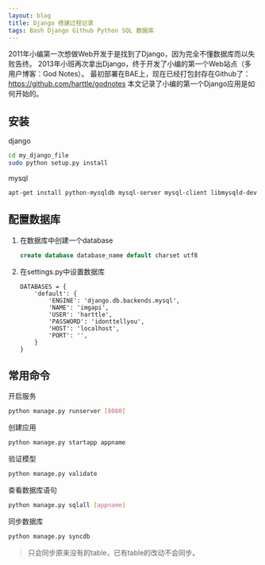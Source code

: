 ```yaml
---
layout: blog
title: Django 搭建过程记录
tags: Bash Django Github Python SQL 数据库
---
```


2011年小编第一次想做Web开发于是找到了Django，因为完全不懂数据库而以失败告终。
2013年小班再次拿出Django，终于开发了小编的第一个Web站点（多用户博客：God Notes）。
最初部署在BAE上，现在已经打包封存在Github了：https://github.com/harttle/godnotes
本文记录了小编的第一个Django应用是如何开始的。

<!--more-->

## 安装

django

```bash
cd my_django_file
sudo python setup.py install
```

mysql

```bash
apt-get install python-mysqldb mysql-server mysql-client libmysqld-dev
```

## 配置数据库

1. 在数据库中创建一个database

    ```sql
    create database database_name default charset utf8
    ```
    
2. 在settings.py中设置数据库

    ```
    DATABASES = {
        'default': {
            'ENGINE': 'django.db.backends.mysql', 
            'NAME': 'imgapi',  
            'USER': 'harttle',
            'PASSWORD': 'idonttellyou',
            'HOST': 'localhost',  
            'PORT': '',    
        }
    }
    ```

## 常用命令

开启服务

```bash
python manage.py runserver [8080]
```

创建应用

```bash
python manage.py startapp appname
```

验证模型

```bash	
python manage.py validate
```

查看数据库语句

```bash	
python manage.py sqlall [appname]
```
			
同步数据库
	
```bash	
python manage.py syncdb
```

> 只会同步原来没有的table，已有table的改动不会同步。

